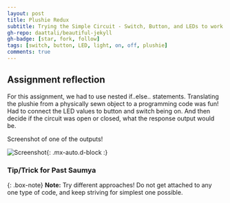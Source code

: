 ```yaml
---
layout: post
title: Plushie Redux
subtitle: Trying the Simple Circuit - Switch, Button, and LEDs to work in programming!
gh-repo: daattali/beautiful-jekyll
gh-badge: [star, fork, follow]
tags: [switch, button, LED, light, on, off, plushie]
comments: true
---
```


## **Assignment reflection**
For this assignment, we had to use nested if..else.. statements. Translating the plushie from a physically sewn object to a programming code was fun! Had to connect the LED values to button and switch being on. And then decide if the circuit was open or closed, what the response output would be. 

Screenshot of one of the outputs!

![Screenshot](){: .mx-auto.d-block :}

### Tip/Trick for Past Saumya

{: .box-note}
**Note:** Try different approaches! Do not get attached to any one type of code, and keep striving for simplest one possible.
